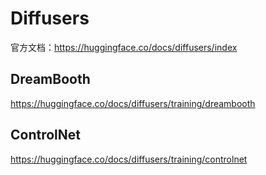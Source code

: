 # Diffusers

官方文档：https://huggingface.co/docs/diffusers/index

## DreamBooth

https://huggingface.co/docs/diffusers/training/dreambooth


## ControlNet

https://huggingface.co/docs/diffusers/training/controlnet

